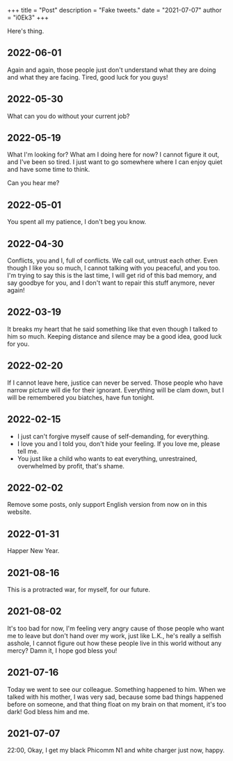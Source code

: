 +++
title = "Post"
description = "Fake tweets."
date = "2021-07-07"
author = "i0Ek3"
+++

Here's thing.



## 2022-06-01

Again and again, those people just don't understand what they are doing and what they are facing. Tired, good luck for you guys!

## 2022-05-30

What can you do without your current job?

## 2022-05-19

What I'm looking for? What am I doing here for now? I cannot figure it out, and I've been so tired. I just want to go somewhere where I can enjoy quiet and have some time to think.

Can you hear me?

## 2022-05-01

You spent all my patience, I don't beg you know.

## 2022-04-30

Conflicts, you and I, full of conflicts. We call out, untrust each other. Even though I like you so much, I cannot talking with you peaceful, and you too. I'm trying to say this is the last time, I will get rid of this bad memory, and say goodbye for you, and I don't want to repair this stuff anymore, never again!

## 2022-03-19

It breaks my heart that he said something like that even though I talked to him so much. Keeping distance and silence may be a good idea, good luck for you.

## 2022-02-20

If I cannot leave here, justice can never be served. Those people who have narrow picture will die for their ignorant. Everything will be clam down, but I will be remembered you biatches, have fun tonight.

## 2022-02-15

- I just can't forgive myself cause of self-demanding, for everything.
- I love you and I told you, don't hide your feeling. If you love me, please tell me.
- You just like a child who wants to eat everything, unrestrained, overwhelmed by profit, that's shame.

## 2022-02-02

Remove some posts, only support English version from now on in this website.

## 2022-01-31

Happer New Year.

## 2021-08-16

This is a protracted war, for myself, for our future.

## 2021-08-02

It's too bad for now, I'm feeling very angry cause of those people who want me to leave but don't hand over my work, just like L.K., he's really a selfish asshole, I cannot figure out how these people live in this world without any mercy? Damn it, I hope god bless you!

## 2021-07-16

Today we went to see our colleague. Something happened to him. When we talked with his mother, I was very sad, because some bad things happened before on someone, and that thing float on my brain on that moment, it's too dark! God bless him and me.

## 2021-07-07

22:00, Okay, I get my black Phicomm N1 and white charger just now, happy.
